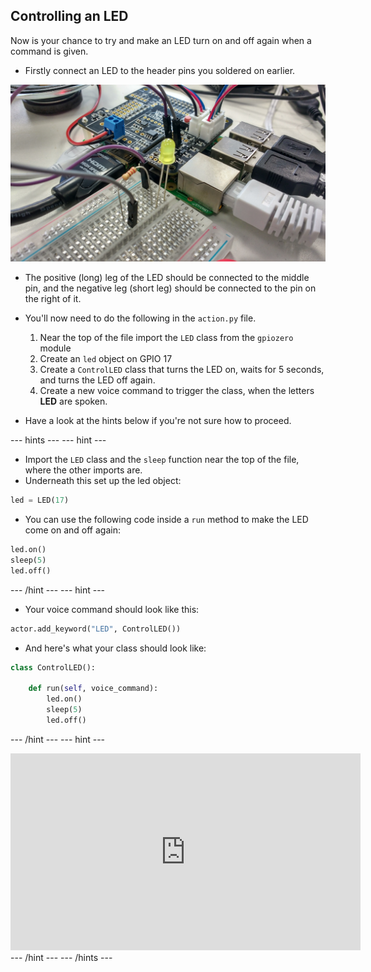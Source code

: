## Controlling an LED

Now is your chance to try and make an LED turn on and off again when a command is given.

- Firstly connect an LED to the header pins you soldered on earlier.

![circuit](images/led-circuit.jpg)

- The positive (long) leg of the LED should be connected to the middle pin, and the negative leg (short leg) should be connected to the pin on the right of it.

- You'll now need to do the following in the `action.py` file.
    1. Near the top of the file import the `LED` class from the `gpiozero` module
	1. Create an `led` object on GPIO 17
	1. Create a `ControlLED` class that turns the LED on, waits for 5 seconds, and turns the LED off again.
	1. Create a new voice command to trigger the class, when the letters **LED** are spoken.
	
- Have a look at the hints below if you're not sure how to proceed.

--- hints --- --- hint ---
- Import the `LED` class and the `sleep` function near the top of the file, where the other imports are.
- Underneath this set up the led object:
```python
led = LED(17)
```
- You can use the following code inside a `run` method to make the LED come on and off again:
```python
led.on()
sleep(5)
led.off()
```
--- /hint --- --- hint ---
- Your voice command should look like this:
```python
actor.add_keyword("LED", ControlLED())
```
- And here's what your class should look like:
```python
class ControlLED():
    
    def run(self, voice_command):
        led.on()
        sleep(5)
        led.off()
```
--- /hint --- --- hint ---
<iframe width="560" height="315" src="https://www.youtube.com/embed/fnWZlFZHIJY" frameborder="0" allowfullscreen></iframe>
--- /hint ---
--- /hints ---
